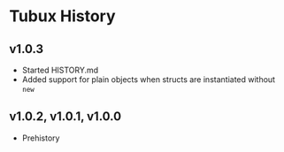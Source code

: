 # Tubux History

## v1.0.3
* Started HISTORY.md
* Added support for plain objects when structs are instantiated without `new`

## v1.0.2, v1.0.1, v1.0.0
* Prehistory